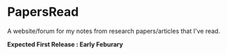 # PapersRead
A website/forum for my notes from research papers/articles that I've read.

**Expected First Release : Early Feburary**
